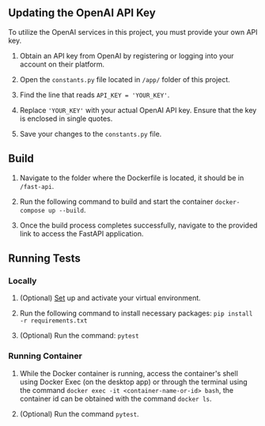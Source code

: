 ## Updating the OpenAI API Key

To utilize the OpenAI services in this project, you must provide your own API key.

1. Obtain an API key from OpenAI by registering or logging into your account on their platform.

2. Open the `constants.py` file located in `/app/` folder of this project.

3. Find the line that reads `API_KEY = 'YOUR_KEY'`.

4. Replace `'YOUR_KEY'` with your actual OpenAI API key. Ensure that the key is enclosed in single quotes.

5. Save your changes to the `constants.py` file.

## Build

1. Navigate to the folder where the Dockerfile is located, it should be in `/fast-api`.

2. Run the following command to build and start the container `docker-compose up --build`.

3. Once the build process completes successfully, navigate to the provided link to access the FastAPI application.

## Running Tests



### Locally

1. (Optional) [Set](https://python.land/virtual-environments/virtualenv) up and activate your virtual environment.

2. Run the following command to install necessary packages: `pip install -r requirements.txt`

3. (Optional) Run the command: `pytest`

### Running Container

1. While the Docker container is running, access the container's shell using Docker Exec (on the desktop app) or through the terminal using the command `docker exec -it <container-name-or-id> bash`, the container id can be obtained with the command `docker ls`.

2. (Optional) Run the command `pytest`.
